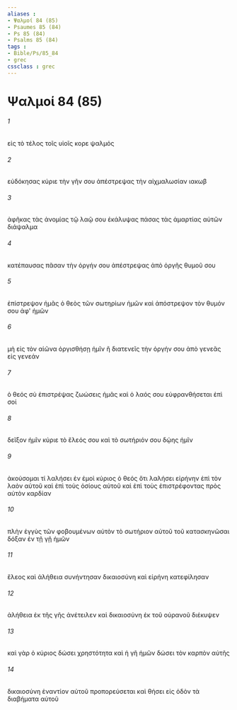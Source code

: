 ```yaml
---
aliases : 
- Ψαλμοί 84 (85)
- Psaumes 85 (84)
- Ps 85 (84)
- Psalms 85 (84)
tags : 
- Bible/Ps/85_84
- grec
cssclass : grec
---
```


# Ψαλμοί 84 (85)

###### 1
εἰς τὸ τέλος τοῖς υἱοῖς κορε ψαλμός
###### 2
εὐδόκησας κύριε τὴν γῆν σου ἀπέστρεψας τὴν αἰχμαλωσίαν ιακωβ
###### 3
ἀφῆκας τὰς ἀνομίας τῷ λαῷ σου ἐκάλυψας πάσας τὰς ἁμαρτίας αὐτῶν διάψαλμα
###### 4
κατέπαυσας πᾶσαν τὴν ὀργήν σου ἀπέστρεψας ἀπὸ ὀργῆς θυμοῦ σου
###### 5
ἐπίστρεψον ἡμᾶς ὁ θεὸς τῶν σωτηρίων ἡμῶν καὶ ἀπόστρεψον τὸν θυμόν σου ἀφ' ἡμῶν
###### 6
μὴ εἰς τὸν αἰῶνα ὀργισθήσῃ ἡμῖν ἢ διατενεῖς τὴν ὀργήν σου ἀπὸ γενεᾶς εἰς γενεάν
###### 7
ὁ θεός σὺ ἐπιστρέψας ζωώσεις ἡμᾶς καὶ ὁ λαός σου εὐφρανθήσεται ἐπὶ σοί
###### 8
δεῖξον ἡμῖν κύριε τὸ ἔλεός σου καὶ τὸ σωτήριόν σου δῴης ἡμῖν
###### 9
ἀκούσομαι τί λαλήσει ἐν ἐμοὶ κύριος ὁ θεός ὅτι λαλήσει εἰρήνην ἐπὶ τὸν λαὸν αὐτοῦ καὶ ἐπὶ τοὺς ὁσίους αὐτοῦ καὶ ἐπὶ τοὺς ἐπιστρέφοντας πρὸς αὐτὸν καρδίαν
###### 10
πλὴν ἐγγὺς τῶν φοβουμένων αὐτὸν τὸ σωτήριον αὐτοῦ τοῦ κατασκηνῶσαι δόξαν ἐν τῇ γῇ ἡμῶν
###### 11
ἔλεος καὶ ἀλήθεια συνήντησαν δικαιοσύνη καὶ εἰρήνη κατεφίλησαν
###### 12
ἀλήθεια ἐκ τῆς γῆς ἀνέτειλεν καὶ δικαιοσύνη ἐκ τοῦ οὐρανοῦ διέκυψεν
###### 13
καὶ γὰρ ὁ κύριος δώσει χρηστότητα καὶ ἡ γῆ ἡμῶν δώσει τὸν καρπὸν αὐτῆς
###### 14
δικαιοσύνη ἐναντίον αὐτοῦ προπορεύσεται καὶ θήσει εἰς ὁδὸν τὰ διαβήματα αὐτοῦ
